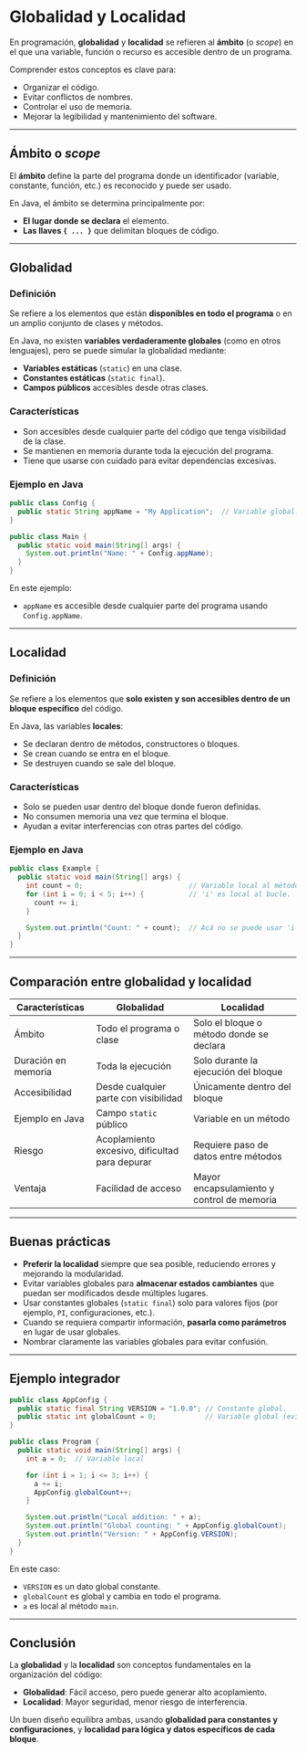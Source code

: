 # Globalidad y Localidad

En programación, **globalidad** y **localidad** se refieren al **ámbito** (o _scope_) en el que una variable, función o recurso es accesible dentro de un programa.

Comprender estos conceptos es clave para:

- Organizar el código.
- Evitar conflictos de nombres.
- Controlar el uso de memoria.
- Mejorar la legibilidad y mantenimiento del software.

---

## Ámbito o _scope_

El **ámbito** define la parte del programa donde un identificador (variable, constante, función, etc.) es reconocido y puede ser usado.

En Java, el ámbito se determina principalmente por:

- **El lugar donde se declara** el elemento.
- **Las llaves `{ ... }`** que delimitan bloques de código.

---

## Globalidad

### Definición

Se refiere a los elementos que están **disponibles en todo el programa** o en un amplio conjunto de clases y métodos.

En Java, no existen **variables verdaderamente globales** (como en otros lenguajes), pero se puede simular la globalidad mediante:

- **Variables estáticas** (`static`) en una clase.
- **Constantes estáticas** (`static final`).
- **Campos públicos** accesibles desde otras clases.

### Características

- Son accesibles desde cualquier parte del código que tenga visibilidad de la clase.
- Se mantienen en memoria durante toda la ejecución del programa.
- Tiene que usarse con cuidado para evitar dependencias excesivas.

### Ejemplo en Java

```java
public class Config {
  public static String appName = "My Application";  // Variable global.
}

public class Main {
  public static void main(String[] args) {
    System.out.println("Name: " + Config.appName);
  }
}
```

En este ejemplo:

- `appName` es accesible desde cualquier parte del programa usando `Config.appName`.

---

## Localidad

### Definición

Se refiere a los elementos que **solo existen y son accesibles dentro de un bloque específico** del código.

En Java, las variables **locales**:

- Se declaran dentro de métodos, constructores o bloques.
- Se crean cuando se entra en el bloque.
- Se destruyen cuando se sale del bloque.

### Características

- Solo se pueden usar dentro del bloque donde fueron definidas.
- No consumen memoria una vez que termina el bloque.
- Ayudan a evitar interferencias con otras partes del código.

### Ejemplo en Java

```java
public class Example {
  public static void main(String[] args) {
    int count = 0;                          // Variable local al método 'main'.
    for (int i = 0; i < 5; i++) {           // 'i' es local al bucle.
      count += i;
    }

    System.out.println("Count: " + count);  // Acá no se puede usar 'i' porque solo existe dentro del bloque del bucle 'for'.
  }
}
```

---

## Comparación entre globalidad y localidad

| **Características** | **Globalidad**                                 | **Localidad**                              |
| ------------------- | ---------------------------------------------- | ------------------------------------------ |
| Ámbito              | Todo el programa o clase                       | Solo el bloque o método donde se declara   |
| Duración en memoria | Toda la ejecución                              | Solo durante la ejecución del bloque       |
| Accesibilidad       | Desde cualquier parte con visibilidad          | Únicamente dentro del bloque               |
| Ejemplo en Java     | Campo `static` público                         | Variable en un método                      |
| Riesgo              | Acoplamiento excesivo, dificultad para depurar | Requiere paso de datos entre métodos       |
| Ventaja             | Facilidad de acceso                            | Mayor encapsulamiento y control de memoria |

---

## Buenas prácticas

- **Preferir la localidad** siempre que sea posible, reduciendo errores y mejorando la modularidad.
- Evitar variables globales para **almacenar estados cambiantes** que puedan ser modificados desde múltiples lugares.
- Usar constantes globales (`static final`) solo para valores fijos (por ejemplo, `PI`, configuraciones, etc.).
- Cuando se requiera compartir información, **pasarla como parámetros** en lugar de usar globales.
- Nombrar claramente las variables globales para evitar confusión.

---

## Ejemplo integrador

```java
public class AppConfig {
  public static final String VERSION = "1.0.0"; // Constante global.
  public static int globalCount = 0;            // Variable global (evitar en lo posible).
}

public class Program {
  public static void main(String[] args) {
    int a = 0;  // Variable local

    for (int i = 1; i <= 3; i++) {
      a += i;
      AppConfig.globalCount++;
    }

    System.out.println("Local addition: " + a);
    System.out.println("Global counting: " + AppConfig.globalCount);
    System.out.println("Version: " + AppConfig.VERSION);
  }
}
```

En este caso:

- `VERSION` es un dato global constante.
- `globalCount` es global y cambia en todo el programa.
- `a` es local al método `main`.

---

## Conclusión

La **globalidad** y la **localidad** son conceptos fundamentales en la organización del código:

- **Globalidad**: Fácil acceso, pero puede generar alto acoplamiento.
- **Localidad**: Mayor seguridad, menor riesgo de interferencia.

Un buen diseño equilibra ambas, usando **globalidad para constantes y configuraciones**, y **localidad para lógica y datos específicos de cada bloque**.
